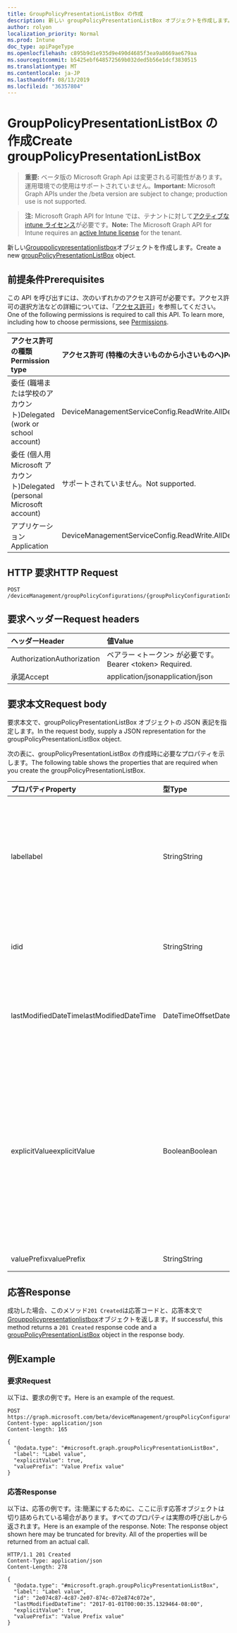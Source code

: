 ```yaml
---
title: GroupPolicyPresentationListBox の作成
description: 新しい groupPolicyPresentationListBox オブジェクトを作成します。
author: rolyon
localization_priority: Normal
ms.prod: Intune
doc_type: apiPageType
ms.openlocfilehash: c895b9d1e935d9e490d4685f3ea9a8669ae679aa
ms.sourcegitcommit: b5425ebf648572569b032ded5b56e1dcf3830515
ms.translationtype: MT
ms.contentlocale: ja-JP
ms.lasthandoff: 08/13/2019
ms.locfileid: "36357804"
---
```

# <a name="create-grouppolicypresentationlistbox"></a><span data-ttu-id="65e87-103">GroupPolicyPresentationListBox の作成</span><span class="sxs-lookup"><span data-stu-id="65e87-103">Create groupPolicyPresentationListBox</span></span>

> <span data-ttu-id="65e87-104">**重要:** ベータ版の Microsoft Graph Api は変更される可能性があります。運用環境での使用はサポートされていません。</span><span class="sxs-lookup"><span data-stu-id="65e87-104">**Important:** Microsoft Graph APIs under the /beta version are subject to change; production use is not supported.</span></span>

> <span data-ttu-id="65e87-105">**注:** Microsoft Graph API for Intune では、テナントに対して[アクティブな intune ライセンス](https://go.microsoft.com/fwlink/?linkid=839381)が必要です。</span><span class="sxs-lookup"><span data-stu-id="65e87-105">**Note:** The Microsoft Graph API for Intune requires an [active Intune license](https://go.microsoft.com/fwlink/?linkid=839381) for the tenant.</span></span>

<span data-ttu-id="65e87-106">新しい[Grouppolicypresentationlistbox](../resources/intune-grouppolicy-grouppolicypresentationlistbox.md)オブジェクトを作成します。</span><span class="sxs-lookup"><span data-stu-id="65e87-106">Create a new [groupPolicyPresentationListBox](../resources/intune-grouppolicy-grouppolicypresentationlistbox.md) object.</span></span>

## <a name="prerequisites"></a><span data-ttu-id="65e87-107">前提条件</span><span class="sxs-lookup"><span data-stu-id="65e87-107">Prerequisites</span></span>
<span data-ttu-id="65e87-p101">この API を呼び出すには、次のいずれかのアクセス許可が必要です。アクセス許可の選択方法などの詳細については、「[アクセス許可](/graph/permissions-reference)」を参照してください。</span><span class="sxs-lookup"><span data-stu-id="65e87-p101">One of the following permissions is required to call this API. To learn more, including how to choose permissions, see [Permissions](/graph/permissions-reference).</span></span>

|<span data-ttu-id="65e87-110">アクセス許可の種類</span><span class="sxs-lookup"><span data-stu-id="65e87-110">Permission type</span></span>|<span data-ttu-id="65e87-111">アクセス許可 (特権の大きいものから小さいものへ)</span><span class="sxs-lookup"><span data-stu-id="65e87-111">Permissions (from most to least privileged)</span></span>|
|:---|:---|
|<span data-ttu-id="65e87-112">委任 (職場または学校のアカウント)</span><span class="sxs-lookup"><span data-stu-id="65e87-112">Delegated (work or school account)</span></span>|<span data-ttu-id="65e87-113">DeviceManagementServiceConfig.ReadWrite.All</span><span class="sxs-lookup"><span data-stu-id="65e87-113">DeviceManagementServiceConfig.ReadWrite.All</span></span>|
|<span data-ttu-id="65e87-114">委任 (個人用 Microsoft アカウント)</span><span class="sxs-lookup"><span data-stu-id="65e87-114">Delegated (personal Microsoft account)</span></span>|<span data-ttu-id="65e87-115">サポートされていません。</span><span class="sxs-lookup"><span data-stu-id="65e87-115">Not supported.</span></span>|
|<span data-ttu-id="65e87-116">アプリケーション</span><span class="sxs-lookup"><span data-stu-id="65e87-116">Application</span></span>|<span data-ttu-id="65e87-117">DeviceManagementServiceConfig.ReadWrite.All</span><span class="sxs-lookup"><span data-stu-id="65e87-117">DeviceManagementServiceConfig.ReadWrite.All</span></span>|

## <a name="http-request"></a><span data-ttu-id="65e87-118">HTTP 要求</span><span class="sxs-lookup"><span data-stu-id="65e87-118">HTTP Request</span></span>
<!-- {
  "blockType": "ignored"
}
-->
``` http
POST /deviceManagement/groupPolicyConfigurations/{groupPolicyConfigurationId}/definitionValues/{groupPolicyDefinitionValueId}/presentationValues/{groupPolicyPresentationValueId}/presentation/definition/presentations
```

## <a name="request-headers"></a><span data-ttu-id="65e87-119">要求ヘッダー</span><span class="sxs-lookup"><span data-stu-id="65e87-119">Request headers</span></span>
|<span data-ttu-id="65e87-120">ヘッダー</span><span class="sxs-lookup"><span data-stu-id="65e87-120">Header</span></span>|<span data-ttu-id="65e87-121">値</span><span class="sxs-lookup"><span data-stu-id="65e87-121">Value</span></span>|
|:---|:---|
|<span data-ttu-id="65e87-122">Authorization</span><span class="sxs-lookup"><span data-stu-id="65e87-122">Authorization</span></span>|<span data-ttu-id="65e87-123">ベアラー &lt;トークン&gt; が必要です。</span><span class="sxs-lookup"><span data-stu-id="65e87-123">Bearer &lt;token&gt; Required.</span></span>|
|<span data-ttu-id="65e87-124">承諾</span><span class="sxs-lookup"><span data-stu-id="65e87-124">Accept</span></span>|<span data-ttu-id="65e87-125">application/json</span><span class="sxs-lookup"><span data-stu-id="65e87-125">application/json</span></span>|

## <a name="request-body"></a><span data-ttu-id="65e87-126">要求本文</span><span class="sxs-lookup"><span data-stu-id="65e87-126">Request body</span></span>
<span data-ttu-id="65e87-127">要求本文で、groupPolicyPresentationListBox オブジェクトの JSON 表記を指定します。</span><span class="sxs-lookup"><span data-stu-id="65e87-127">In the request body, supply a JSON representation for the groupPolicyPresentationListBox object.</span></span>

<span data-ttu-id="65e87-128">次の表に、groupPolicyPresentationListBox の作成時に必要なプロパティを示します。</span><span class="sxs-lookup"><span data-stu-id="65e87-128">The following table shows the properties that are required when you create the groupPolicyPresentationListBox.</span></span>

|<span data-ttu-id="65e87-129">プロパティ</span><span class="sxs-lookup"><span data-stu-id="65e87-129">Property</span></span>|<span data-ttu-id="65e87-130">型</span><span class="sxs-lookup"><span data-stu-id="65e87-130">Type</span></span>|<span data-ttu-id="65e87-131">説明</span><span class="sxs-lookup"><span data-stu-id="65e87-131">Description</span></span>|
|:---|:---|:---|
|<span data-ttu-id="65e87-132">label</span><span class="sxs-lookup"><span data-stu-id="65e87-132">label</span></span>|<span data-ttu-id="65e87-133">String</span><span class="sxs-lookup"><span data-stu-id="65e87-133">String</span></span>|<span data-ttu-id="65e87-134">任意のプレゼンテーションエンティティのローカライズされたテキストラベル。</span><span class="sxs-lookup"><span data-stu-id="65e87-134">Localized text label for any presentation entity.</span></span> <span data-ttu-id="65e87-135">既定値は空白です。</span><span class="sxs-lookup"><span data-stu-id="65e87-135">The default value is empty.</span></span> <span data-ttu-id="65e87-136">[GroupPolicyPresentation](../resources/intune-grouppolicy-grouppolicypresentation.md)から継承します。</span><span class="sxs-lookup"><span data-stu-id="65e87-136">Inherited from [groupPolicyPresentation](../resources/intune-grouppolicy-grouppolicypresentation.md)</span></span>|
|<span data-ttu-id="65e87-137">id</span><span class="sxs-lookup"><span data-stu-id="65e87-137">id</span></span>|<span data-ttu-id="65e87-138">String</span><span class="sxs-lookup"><span data-stu-id="65e87-138">String</span></span>|<span data-ttu-id="65e87-139">エンティティのキー。</span><span class="sxs-lookup"><span data-stu-id="65e87-139">Key of the entity.</span></span> <span data-ttu-id="65e87-140">[GroupPolicyPresentation](../resources/intune-grouppolicy-grouppolicypresentation.md)から継承します。</span><span class="sxs-lookup"><span data-stu-id="65e87-140">Inherited from [groupPolicyPresentation](../resources/intune-grouppolicy-grouppolicypresentation.md)</span></span>|
|<span data-ttu-id="65e87-141">lastModifiedDateTime</span><span class="sxs-lookup"><span data-stu-id="65e87-141">lastModifiedDateTime</span></span>|<span data-ttu-id="65e87-142">DateTimeOffset</span><span class="sxs-lookup"><span data-stu-id="65e87-142">DateTimeOffset</span></span>|<span data-ttu-id="65e87-143">エンティティが最後に変更された日付と時刻。</span><span class="sxs-lookup"><span data-stu-id="65e87-143">The date and time the entity was last modified.</span></span> <span data-ttu-id="65e87-144">[GroupPolicyPresentation](../resources/intune-grouppolicy-grouppolicypresentation.md)から継承します。</span><span class="sxs-lookup"><span data-stu-id="65e87-144">Inherited from [groupPolicyPresentation](../resources/intune-grouppolicy-grouppolicypresentation.md)</span></span>|
|<span data-ttu-id="65e87-145">explicitValue</span><span class="sxs-lookup"><span data-stu-id="65e87-145">explicitValue</span></span>|<span data-ttu-id="65e87-146">Boolean</span><span class="sxs-lookup"><span data-stu-id="65e87-146">Boolean</span></span>|<span data-ttu-id="65e87-147">このオプションが指定されている場合、ユーザーはレジストリサブキーの値とレジストリサブキー名を指定する必要があります。</span><span class="sxs-lookup"><span data-stu-id="65e87-147">If this option is specified true the user must specify the registry subkey value and the registry subkey name.</span></span> <span data-ttu-id="65e87-148">リストボックスに2つの列が表示されます。1つは名前用、もう1つはデータ用です。</span><span class="sxs-lookup"><span data-stu-id="65e87-148">The list box shows two columns, one for the name and one for the data.</span></span> <span data-ttu-id="65e87-149">既定値は false です。</span><span class="sxs-lookup"><span data-stu-id="65e87-149">The default value is false.</span></span>|
|<span data-ttu-id="65e87-150">valuePrefix</span><span class="sxs-lookup"><span data-stu-id="65e87-150">valuePrefix</span></span>|<span data-ttu-id="65e87-151">String</span><span class="sxs-lookup"><span data-stu-id="65e87-151">String</span></span>|<span data-ttu-id="65e87-152">まだ文書化されていません</span><span class="sxs-lookup"><span data-stu-id="65e87-152">Not yet documented</span></span>|



## <a name="response"></a><span data-ttu-id="65e87-153">応答</span><span class="sxs-lookup"><span data-stu-id="65e87-153">Response</span></span>
<span data-ttu-id="65e87-154">成功した場合、このメソッド`201 Created`は応答コードと、応答本文で[Grouppolicypresentationlistbox](../resources/intune-grouppolicy-grouppolicypresentationlistbox.md)オブジェクトを返します。</span><span class="sxs-lookup"><span data-stu-id="65e87-154">If successful, this method returns a `201 Created` response code and a [groupPolicyPresentationListBox](../resources/intune-grouppolicy-grouppolicypresentationlistbox.md) object in the response body.</span></span>

## <a name="example"></a><span data-ttu-id="65e87-155">例</span><span class="sxs-lookup"><span data-stu-id="65e87-155">Example</span></span>

### <a name="request"></a><span data-ttu-id="65e87-156">要求</span><span class="sxs-lookup"><span data-stu-id="65e87-156">Request</span></span>
<span data-ttu-id="65e87-157">以下は、要求の例です。</span><span class="sxs-lookup"><span data-stu-id="65e87-157">Here is an example of the request.</span></span>
``` http
POST https://graph.microsoft.com/beta/deviceManagement/groupPolicyConfigurations/{groupPolicyConfigurationId}/definitionValues/{groupPolicyDefinitionValueId}/presentationValues/{groupPolicyPresentationValueId}/presentation/definition/presentations
Content-type: application/json
Content-length: 165

{
  "@odata.type": "#microsoft.graph.groupPolicyPresentationListBox",
  "label": "Label value",
  "explicitValue": true,
  "valuePrefix": "Value Prefix value"
}
```

### <a name="response"></a><span data-ttu-id="65e87-158">応答</span><span class="sxs-lookup"><span data-stu-id="65e87-158">Response</span></span>
<span data-ttu-id="65e87-p106">以下は、応答の例です。注:簡潔にするために、ここに示す応答オブジェクトは切り詰められている場合があります。すべてのプロパティは実際の呼び出しから返されます。</span><span class="sxs-lookup"><span data-stu-id="65e87-p106">Here is an example of the response. Note: The response object shown here may be truncated for brevity. All of the properties will be returned from an actual call.</span></span>
``` http
HTTP/1.1 201 Created
Content-Type: application/json
Content-Length: 278

{
  "@odata.type": "#microsoft.graph.groupPolicyPresentationListBox",
  "label": "Label value",
  "id": "2e074c87-4c87-2e07-874c-072e874c072e",
  "lastModifiedDateTime": "2017-01-01T00:00:35.1329464-08:00",
  "explicitValue": true,
  "valuePrefix": "Value Prefix value"
}
```






